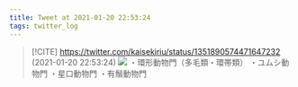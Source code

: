 ```yaml
---
title: Tweet at 2021-01-20 22:53:24
tags: twitter_log
---
```


> [!CITE] https://twitter.com/kaisekiriu/status/1351890574471647232 (2021-01-20 22:53:24)
> ![](https://twitter.com/kaisekiriu/status/1351890574471647232)
> ・環形動物門（多毛類・環帯類）
> ・ユムシ動物門
> ・星口動物門
> ・有鬚動物門
